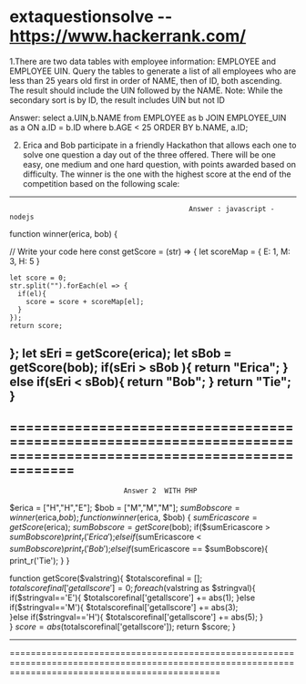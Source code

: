 # extaquestionsolve  -- https://www.hackerrank.com/
1.There are two data tables with employee information: EMPLOYEE and EMPLOYEE UIN. Query the tables to generate a list of all employees who are less than 25 years old first in order of NAME, then of ID, both ascending. The result should include the UIN followed by the NAME.  Note: While the secondary sort is by ID, the result includes UIN but not ID

Answer: 
select a.UIN,b.NAME
from EMPLOYEE as b
JOIN EMPLOYEE_UIN as a
ON a.ID = b.ID
where b.AGE < 25
ORDER BY b.NAME, a.ID;

2. Erica and Bob participate in a friendly Hackathon that allows each one to solve one question a day out of the three offered. There will be one easy, one medium and one hard question, with points awarded based on difficulty. The winner is the one with the highest score at the end of the competition based on the following scale:
------------------------------------------------------------------------------------------------------------------
                                                Answer : javascript - nodejs

function winner(erica, bob) {

  // Write your code here
  const getScore = (str) => {
    let scoreMap = {
      E: 1,
      M: 3,
      H: 5
    }
    
    let score = 0;
    str.split("").forEach(el => {
      if(el){
        score = score + scoreMap[el];
      }
    });
    return score;
  };
   let sEri = getScore(erica);
   let sBob = getScore(bob);
  if(sEri > sBob ){
    return "Erica";
  }
  else if(sEri < sBob){
    return "Bob";
  }
  return "Tie";
}
---------------------------------------------------------------------------------------------------------------
=================================================================================================================
---------------------------------------------------------------------------------------------------------------
                                Answer 2  WITH PHP

$erica = ["H","H","E"];
$bob = ["M","M","M"];
$sumBobscore = winner($erica,$bob);
function winner($erica, $bob) {
    $sumEricascore = getScore($erica);
    $sumBobscore = getScore($bob); 
    if($sumEricascore > $sumBobscore){       
        print_r('Erica');
    }else if($sumEricascore < $sumBobscore){        
        print_r('Bob');        
    }else if($sumEricascore == $sumBobscore){    
        print_r('Tie');
    }
}

function getScore($valstring){
  $totalscorefinal = [];
  $totalscorefinal['getallscore']=0;
  foreach($valstring as $stringval){
      if($stringval=='E'){
          $totalscorefinal['getallscore'] += abs(1);
      }else if($stringval=='M'){
          $totalscorefinal['getallscore'] += abs(3);          
      }else if($stringval=='H'){
          $totalscorefinal['getallscore'] += abs(5);
      }       
  } 
  $score =  abs($totalscorefinal['getallscore']);
  return $score; 
}

----------------------------------------------------------------------------------------------------
====================================================================================================================================================
